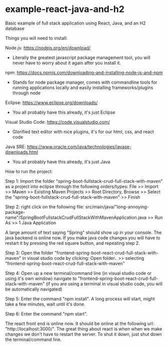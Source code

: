 # example-react-java-and-h2
Basic example of full stack application using React, Java, and an H2 database

Things you will need to install:

Node.js:
https://nodejs.org/en/download/
- Literally the greatest javascript package management tool, you will never have to worry about it again after you install it.

npm:
https://docs.npmjs.com/downloading-and-installing-node-js-and-npm
- Stands for node package manager, comes with commandline tools for running applications locally and easily installing frameworks/plugins through node

Eclipse:
https://www.eclipse.org/downloads/
- You all probably have this already, it's just Eclipse

Visual Studio Code:
https://code.visualstudio.com/
- Glorified text editor with nice plugins, it's for our html, css, and react code

Java SRE:
https://www.oracle.com/java/technologies/javase-downloads.html
- You all probably have this already, it's just Java


How to run the project:

Step 1: Import the folder "spring-boot-fullstack-crud-full-stack-with-maven" as a project into eclipse through the following orders/types:
File >> Import >> Maven >> Existing Maven Projects >> 
Root Directory, Browse >> Select the "spring-boot-fullstack-crud-full-stack-with-maven" >> Finish

Step 2: right click on the following file: src/main/java/"long-annoying-package-name"/SpringBootFullstackCrudFullStackWithMavenApplication.java >> Run As >> 1 Java Application

A large amount of text saying "Spring" should show up in your console. The java backend is online now. If you make java code changes you will have to restart it by pressing the red square button, and repeating step 2.

Step 3: Open the folder "frontend-spring-boot-react-crud-full-stack-with-maven" in visual studio code by clicking: Open folder.. >> selecting "frontend-spring-boot-react-crud-full-stack-with-maven"

Step 4: Open up a new terminal/command line (in visual studio code or using it's own window) navigate to "frontend-spring-boot-react-crud-full-stack-with-maven" (if you are using a terminal in visual studio code, you will be automatically navigated) 

Step 5: Enter the command "npm install". A long process will start, might take a few minutes, wait until it's done.

Step 6: Enter the command "npm start". 

The react front end is online now. It should be online at the following url: "http://localhost:3000/". The great thing about react is when when we make changes we don't have to restart the server. To shut it down, just shut down the terminal/command line.

